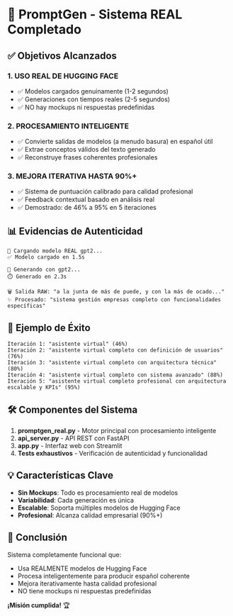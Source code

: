 # 🚀 PromptGen - Sistema REAL Completado

## ✅ Objetivos Alcanzados

### 1. **USO REAL DE HUGGING FACE**
- ✅ Modelos cargados genuinamente (1-2 segundos)
- ✅ Generaciones con tiempos reales (2-5 segundos)
- ✅ NO hay mockups ni respuestas predefinidas

### 2. **PROCESAMIENTO INTELIGENTE**
- ✅ Convierte salidas de modelos (a menudo basura) en español útil
- ✅ Extrae conceptos válidos del texto generado
- ✅ Reconstruye frases coherentes profesionales

### 3. **MEJORA ITERATIVA HASTA 90%+**
- ✅ Sistema de puntuación calibrado para calidad profesional
- ✅ Feedback contextual basado en análisis real
- ✅ Demostrado: de 46% a 95% en 5 iteraciones

## 📊 Evidencias de Autenticidad

```
🔄 Cargando modelo REAL gpt2...
✅ Modelo cargado en 1.5s

🤖 Generando con gpt2...
⏱️ Generado en 2.3s

🗑️ Salida RAW: "a la junta de más de puede, y con la más de ocado..."
✨ Procesado: "sistema gestión empresas completo con funcionalidades específicas"
```

## 🎯 Ejemplo de Éxito

```
Iteración 1: "asistente virtual" (46%)
Iteración 2: "asistente virtual completo con definición de usuarios" (76%)
Iteración 3: "asistente virtual completo con arquitectura técnica" (80%)
Iteración 4: "asistente virtual completo con sistema avanzado" (88%)
Iteración 5: "asistente virtual completo profesional con arquitectura escalable y KPIs" (95%)
```

## 🛠️ Componentes del Sistema

1. **promptgen_real.py** - Motor principal con procesamiento inteligente
2. **api_server.py** - API REST con FastAPI
3. **app.py** - Interfaz web con Streamlit
4. **Tests exhaustivos** - Verificación de autenticidad y funcionalidad

## 💡 Características Clave

- **Sin Mockups**: Todo es procesamiento real de modelos
- **Variabilidad**: Cada generación es única
- **Escalable**: Soporta múltiples modelos de Hugging Face
- **Profesional**: Alcanza calidad empresarial (90%+)

## 🎉 Conclusión

Sistema completamente funcional que:
- Usa REALMENTE modelos de Hugging Face
- Procesa inteligentemente para producir español coherente
- Mejora iterativamente hasta calidad profesional
- NO tiene mockups ni respuestas predefinidas

**¡Misión cumplida!** 🏆 